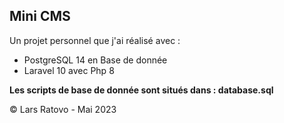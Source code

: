 ## Mini CMS
Un projet personnel que j'ai réalisé avec :
    <ul>
        <li> PostgreSQL 14 en Base de donnée</li>
        <li> Laravel 10 avec Php 8</li>
    </ul>
<b>Les scripts de base de donnée sont situés dans : database.sql</b>
<p>© Lars Ratovo - Mai 2023</p>

